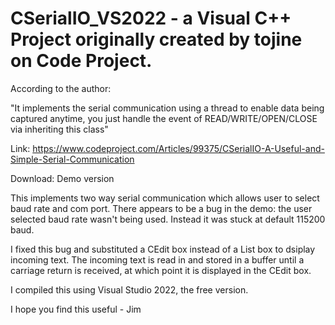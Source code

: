 # CSerialIO_VS2022 - a Visual C++ Project originally created by tojine on Code Project.

According to the author:

"It implements the serial communication using a thread to enable data being captured anytime, 
you just handle the event of READ/WRITE/OPEN/CLOSE via inheriting this class"

Link: https://www.codeproject.com/Articles/99375/CSerialIO-A-Useful-and-Simple-Serial-Communication

Download: Demo version

This implements two way serial communication which allows user to select baud rate and com port.
There appears to be a bug in the demo: the user selected baud rate wasn't being used.
Instead it was stuck at default 115200 baud.

I fixed this bug and substituted a CEdit box instead of a List box to dsiplay incoming text.
The incoming text is read in and stored in a buffer until a carriage return is received,
at which point it is displayed in the CEdit box. 

I compiled this using Visual Studio 2022, the free version.

I hope you find this useful - Jim
